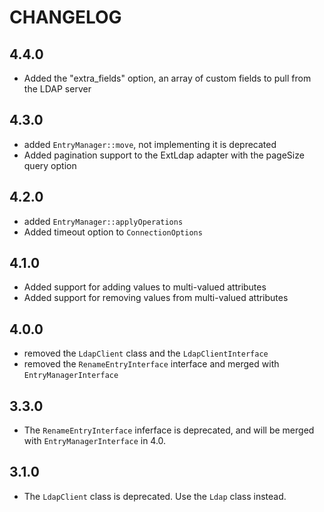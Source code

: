 CHANGELOG
=========

4.4.0
-----

* Added the "extra_fields" option, an array of custom fields to pull from the LDAP server

4.3.0
-----

 * added `EntryManager::move`, not implementing it is deprecated
 * Added pagination support to the ExtLdap adapter with the pageSize query option

4.2.0
-----

 * added `EntryManager::applyOperations`
 * Added timeout option to `ConnectionOptions`

4.1.0
-----

 * Added support for adding values to multi-valued attributes
 * Added support for removing values from multi-valued attributes

4.0.0
-----

 * removed the `LdapClient` class and the `LdapClientInterface`
 * removed the `RenameEntryInterface` interface and merged with `EntryManagerInterface`

3.3.0
-----

* The `RenameEntryInterface` inferface is deprecated, and will be merged with `EntryManagerInterface` in 4.0.

3.1.0
-----

 * The `LdapClient` class is deprecated. Use the `Ldap` class instead.
